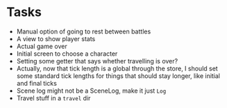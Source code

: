 # Tasks
* Manual option of going to rest between battles
* A view to show player stats
* Actual game over
* Initial screen to choose a character
* Setting some getter that says whether travelling is over?
* Actually, now that tick length is a global through the store, I should set some standard tick lengths for things that should stay longer, like initial and final ticks
* Scene log might not be a SceneLog, make it just `Log`
* Travel stuff in a `travel` dir
